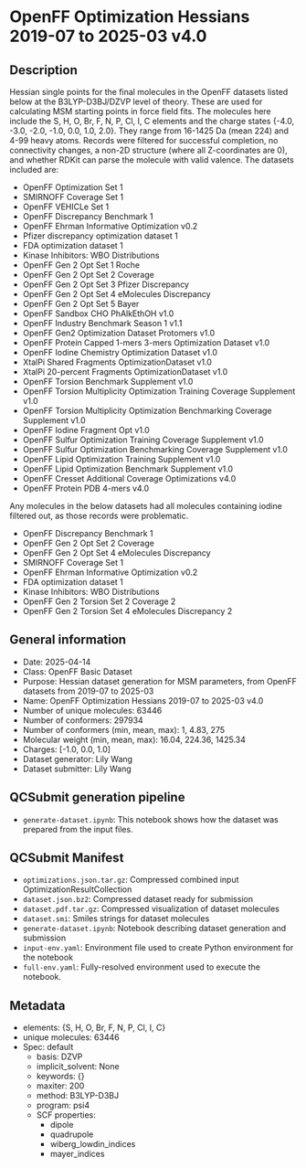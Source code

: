 # OpenFF Optimization Hessians 2019-07 to 2025-03 v4.0

## Description

Hessian single points for the final molecules in the OpenFF datasets listed below at the B3LYP-D3BJ/DZVP level of theory. These are used for calculating MSM starting points in force field fits. The molecules here include the S, H, O, Br, F, N, P, Cl, I, C elements and the charge states {-4.0, -3.0, -2.0, -1.0, 0.0, 1.0, 2.0}. They range from 16-1425 Da (mean 224) and 4-99 heavy atoms. Records were filtered for successful completion, no connectivity changes, a non-2D structure (where all Z-coordinates are 0), and whether RDKit can parse the molecule with valid valence. The datasets included are:
 - OpenFF Optimization Set 1
 - SMIRNOFF Coverage Set 1
 - OpenFF VEHICLe Set 1
 - OpenFF Discrepancy Benchmark 1
 - OpenFF Ehrman Informative Optimization v0.2
 - Pfizer discrepancy optimization dataset 1
 - FDA optimization dataset 1
 - Kinase Inhibitors: WBO Distributions
 - OpenFF Gen 2 Opt Set 1 Roche
 - OpenFF Gen 2 Opt Set 2 Coverage
 - OpenFF Gen 2 Opt Set 3 Pfizer Discrepancy
 - OpenFF Gen 2 Opt Set 4 eMolecules Discrepancy
 - OpenFF Gen 2 Opt Set 5 Bayer
 - OpenFF Sandbox CHO PhAlkEthOH v1.0
 - OpenFF Industry Benchmark Season 1 v1.1
 - OpenFF Gen2 Optimization Dataset Protomers v1.0
 - OpenFF Protein Capped 1-mers 3-mers Optimization Dataset v1.0
 - OpenFF Iodine Chemistry Optimization Dataset v1.0
 - XtalPi Shared Fragments OptimizationDataset v1.0
 - XtalPi 20-percent Fragments OptimizationDataset v1.0
 - OpenFF Torsion Benchmark Supplement v1.0
 - OpenFF Torsion Multiplicity Optimization Training Coverage Supplement v1.0
 - OpenFF Torsion Multiplicity Optimization Benchmarking Coverage Supplement v1.0
 - OpenFF Iodine Fragment Opt v1.0
 - OpenFF Sulfur Optimization Training Coverage Supplement v1.0
 - OpenFF Sulfur Optimization Benchmarking Coverage Supplement v1.0
 - OpenFF Lipid Optimization Training Supplement v1.0
 - OpenFF Lipid Optimization Benchmark Supplement v1.0
 - OpenFF Cresset Additional Coverage Optimizations v4.0
 - OpenFF Protein PDB 4-mers v4.0

Any molecules in the below datasets had all molecules containing iodine filtered out, as those records were problematic.
 - OpenFF Discrepancy Benchmark 1
 - OpenFF Gen 2 Opt Set 2 Coverage
 - OpenFF Gen 2 Opt Set 4 eMolecules Discrepancy
 - SMIRNOFF Coverage Set 1
 - OpenFF Ehrman Informative Optimization v0.2
 - FDA optimization dataset 1
 - Kinase Inhibitors: WBO Distributions
 - OpenFF Gen 2 Torsion Set 2 Coverage 2
 - OpenFF Gen 2 Torsion Set 4 eMolecules Discrepancy 2

## General information

* Date: 2025-04-14
* Class: OpenFF Basic Dataset
* Purpose: Hessian dataset generation for MSM parameters, from OpenFF datasets from 2019-07 to 2025-03
* Name: OpenFF Optimization Hessians 2019-07 to 2025-03 v4.0
* Number of unique molecules: 63446
* Number of conformers: 297934
* Number of conformers (min, mean, max): 1, 4.83, 275
* Molecular weight (min, mean, max): 16.04, 224.36, 1425.34
* Charges: [-1.0, 0.0, 1.0]
* Dataset generator: Lily Wang
* Dataset submitter: Lily Wang


## QCSubmit generation pipeline

* `generate-dataset.ipynb`: This notebook shows how the dataset was prepared from the input files.


## QCSubmit Manifest

* `optimizations.json.tar.gz`: Compressed combined input OptimizationResultCollection
* `dataset.json.bz2`: Compressed dataset ready for submission
* `dataset.pdf.tar.gz`: Compressed visualization of dataset molecules
* `dataset.smi`: Smiles strings for dataset molecules
* `generate-dataset.ipynb`: Notebook describing dataset generation and submission
* `input-env.yaml`: Environment file used to create Python environment for the notebook
* `full-env.yaml`: Fully-resolved environment used to execute the notebook.


## Metadata

* elements: {S, H, O, Br, F, N, P, Cl, I, C}
* unique molecules: 63446
* Spec: default
  * basis: DZVP
  * implicit_solvent: None
  * keywords: {}
  * maxiter: 200
  * method: B3LYP-D3BJ
  * program: psi4
  * SCF properties:
    * dipole
    * quadrupole
    * wiberg_lowdin_indices
    * mayer_indices

